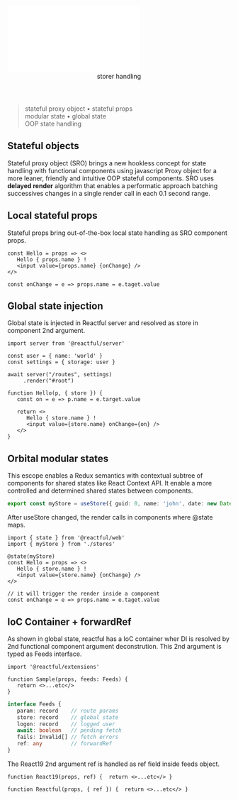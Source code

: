 <script src='./index.js'></script>
<style>@import url(./index.css);</style>

<article>
<embed type='text/html' src='./header.html' />
<header>storer handling</header>

> stateful proxy object • stateful props<br/>modular state • global state<br/> OOP state handling

## Stateful objects

Stateful proxy object (SRO) brings a new hookless concept for state handling with functional components using javascript Proxy object for a more leaner, friendly and intuitive OOP stateful components. SRO uses **delayed render** algorithm that enables a performatic approach batching successives changes in a single render call in each 0.1 second range.

## Local stateful props

Stateful props bring out-of-the-box local state handling as SRO component props.

```tsx
const Hello = props => <>   
   Hello { props.name } !
   <input value={props.name} {onChange} />
</>

const onChange = e => props.name = e.taget.value
```

## Global state injection

Global state is injected in Reactful server and resolved as store in component 2nd argument.

<aside cols='4:5'>

```tsx
import server from '@reactful/server'

const user = { name: 'world' } 
const settings = { storage: user }

await server("/routes", settings)
     .render("#root")
```

```tsx
function Hello(p, { store }) {
   const on = e => p.name = e.target.value

   return <>   
      Hello { store.name } !
      <input value={store.name} onChange={on} />
   </>
}
```

</aside>

## Orbital modular states

This escope enables a Redux semantics with contextual subtree of components for shared states like React Context API. It enable a more controlled and determined shared states between components.

```ts
export const myStore = useStore({ guid: 0, name: 'john', date: new Date() })
```

After useStore changed, the render calls in components where @state maps.

```tsx
import { state } from '@reactful/web'
import { myStore } from './stores'

@state(myStore)
const Hello = props => <>   
   Hello { store.name } !
   <input value={store.name} {onChange} />
</>

// it will trigger the render inside a component
const onChange = e => props.name = e.taget.value
```

## IoC Container + forwardRef

As shown in global state, reactful has a IoC container wher DI is resolved by 2nd functional component argument deconstrution. This 2nd argument is typed as Feeds interface. 

<aside cols='2'>

```tsx
import '@reactful/extensions'

function Sample(props, feeds: Feeds) {  
   return <>...etc</>
}
```

```ts
interface Feeds {
   param: record    // route params
   store: record    // global state
   logon: record    // logged user
   await: boolean   // pending fetch
   fails: Invalid[] // fetch errors
   ref: any         // forwardRef
}
```
</aside>

The React19 2nd argument ref is handled as ref field inside feeds object.

```tsx
function React19(props, ref) {  return <>...etc</> }

function Reactful(props, { ref }) {  return <>...etc</> }
```

<br/><br/>